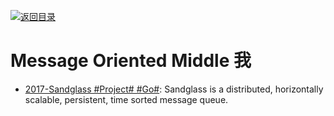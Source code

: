 [![返回目录](https://parg.co/UGo)](https://github.com/wxyyxc1992/Awesome-Reference)

# Message Oriented Middle 我

* [2017-Sandglass #Project# #Go#](https://github.com/celrenheit/sandglass): Sandglass is a distributed, horizontally scalable, persistent, time sorted message queue.
